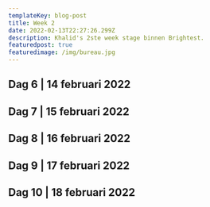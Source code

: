 ```yaml
---
templateKey: blog-post
title: Week 2
date: 2022-02-13T22:27:26.299Z
description: Khalid's 2ste week stage binnen Brightest.
featuredpost: true
featuredimage: /img/bureau.jpg
---
```

## Dag 6 | 14 februari 2022



## Dag 7 | 15 februari 2022



## Dag 8 | 16 februari 2022



## Dag 9 | 17 februari 2022



## Dag 10 | 18 februari 2022